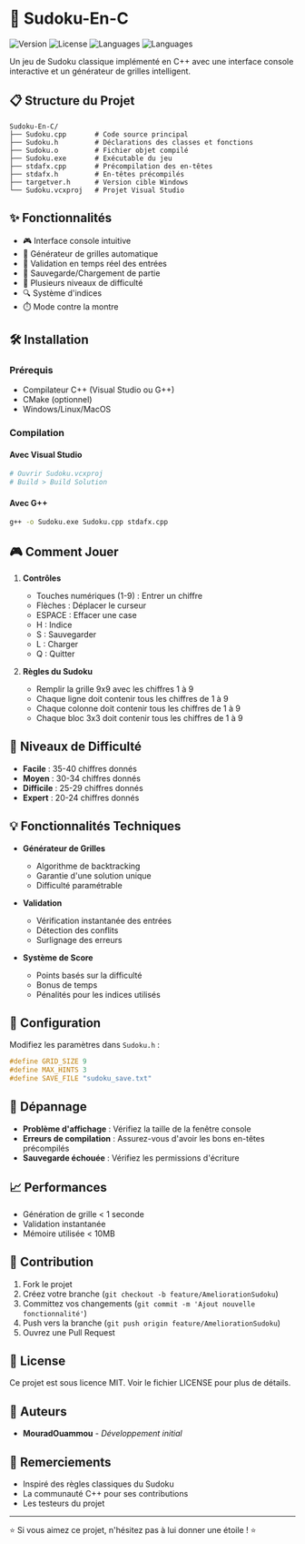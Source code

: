 # 🎲 Sudoku-En-C

![Version](https://img.shields.io/badge/version-1.0.0-blue.svg)
![License](https://img.shields.io/badge/license-MIT-green.svg)
![Languages](https://img.shields.io/badge/C++-73.8%25-purple.svg) ![Languages](https://img.shields.io/badge/C-26.2%25-blue.svg)

Un jeu de Sudoku classique implémenté en C++ avec une interface console interactive et un générateur de grilles intelligent.

## 📋 Structure du Projet

```
Sudoku-En-C/
├── Sudoku.cpp       # Code source principal
├── Sudoku.h         # Déclarations des classes et fonctions
├── Sudoku.o         # Fichier objet compilé
├── Sudoku.exe       # Exécutable du jeu
├── stdafx.cpp       # Précompilation des en-têtes
├── stdafx.h         # En-têtes précompilés
├── targetver.h      # Version cible Windows
└── Sudoku.vcxproj   # Projet Visual Studio
```

## ✨ Fonctionnalités

- 🎮 Interface console intuitive
- 🔢 Générateur de grilles automatique
- 📝 Validation en temps réel des entrées
- 💾 Sauvegarde/Chargement de partie
- 🎯 Plusieurs niveaux de difficulté
- 🔍 Système d'indices
- ⏱️ Mode contre la montre

## 🛠️ Installation

### Prérequis
- Compilateur C++ (Visual Studio ou G++)
- CMake (optionnel)
- Windows/Linux/MacOS

### Compilation

#### Avec Visual Studio
```bash
# Ouvrir Sudoku.vcxproj
# Build > Build Solution
```

#### Avec G++
```bash
g++ -o Sudoku.exe Sudoku.cpp stdafx.cpp
```

## 🎮 Comment Jouer

1. **Contrôles**
   - Touches numériques (1-9) : Entrer un chiffre
   - Flèches : Déplacer le curseur
   - ESPACE : Effacer une case
   - H : Indice
   - S : Sauvegarder
   - L : Charger
   - Q : Quitter

2. **Règles du Sudoku**
   - Remplir la grille 9x9 avec les chiffres 1 à 9
   - Chaque ligne doit contenir tous les chiffres de 1 à 9
   - Chaque colonne doit contenir tous les chiffres de 1 à 9
   - Chaque bloc 3x3 doit contenir tous les chiffres de 1 à 9

## 🎯 Niveaux de Difficulté

- **Facile** : 35-40 chiffres donnés
- **Moyen** : 30-34 chiffres donnés
- **Difficile** : 25-29 chiffres donnés
- **Expert** : 20-24 chiffres donnés

## 💡 Fonctionnalités Techniques

- **Générateur de Grilles**
  - Algorithme de backtracking
  - Garantie d'une solution unique
  - Difficulté paramétrable

- **Validation**
  - Vérification instantanée des entrées
  - Détection des conflits
  - Surlignage des erreurs

- **Système de Score**
  - Points basés sur la difficulté
  - Bonus de temps
  - Pénalités pour les indices utilisés

## 🔧 Configuration

Modifiez les paramètres dans `Sudoku.h` :
```cpp
#define GRID_SIZE 9
#define MAX_HINTS 3
#define SAVE_FILE "sudoku_save.txt"
```

## 🐛 Dépannage

- **Problème d'affichage** : Vérifiez la taille de la fenêtre console
- **Erreurs de compilation** : Assurez-vous d'avoir les bons en-têtes précompilés
- **Sauvegarde échouée** : Vérifiez les permissions d'écriture

## 📈 Performances

- Génération de grille < 1 seconde
- Validation instantanée
- Mémoire utilisée < 10MB

## 🤝 Contribution

1. Fork le projet
2. Créez votre branche (`git checkout -b feature/AmeliorationSudoku`)
3. Committez vos changements (`git commit -m 'Ajout nouvelle fonctionnalité'`)
4. Push vers la branche (`git push origin feature/AmeliorationSudoku`)
5. Ouvrez une Pull Request

## 📝 License

Ce projet est sous licence MIT. Voir le fichier LICENSE pour plus de détails.

## 👥 Auteurs

- **MouradOuammou** - *Développement initial*

## 🙏 Remerciements

- Inspiré des règles classiques du Sudoku
- La communauté C++ pour ses contributions
- Les testeurs du projet

---
⭐ Si vous aimez ce projet, n'hésitez pas à lui donner une étoile ! ⭐
